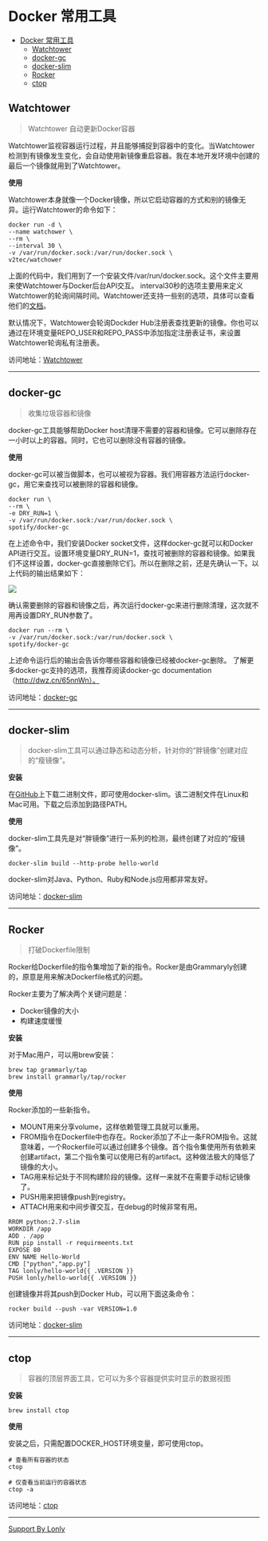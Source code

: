# Docker 常用工具

<!-- TOC -->

- [Docker 常用工具](#docker-常用工具)
    - [Watchtower](#watchtower)
    - [docker-gc](#docker-gc)
    - [docker-slim](#docker-slim)
    - [Rocker](#rocker)
    - [ctop](#ctop)

<!-- /TOC -->

## Watchtower

> Watchtower 自动更新Docker容器

Watchtower监视容器运行过程，并且能够捕捉到容器中的变化。当Watchtower检测到有镜像发生变化，会自动使用新镜像重启容器。我在本地开发环境中创建的最后一个镜像就用到了Watchtower。

**使用**

Watchtower本身就像一个Docker镜像，所以它启动容器的方式和别的镜像无异。运行Watchtower的命令如下：

```
docker run -d \
--name watchower \
--rm \
--interval 30 \
-v /var/run/docker.sock:/var/run/docker.sock \
v2tec/watchower
```

上面的代码中，我们用到了一个安装文件/var/run/docker.sock。这个文件主要用来使Watchtower与Docker后台API交互。 interval30秒的选项主要用来定义Watchtower的轮询间隔时间。Watchtower还支持一些别的选项，具体可以查看他们的[文档](http://dwz.cn/65nl1Z)。

默认情况下，Watchtower会轮询Dockder Hub注册表查找更新的镜像。你也可以通过在环境变量REPO_USER和REPO_PASS中添加指定注册表证书，来设置Watchtower轮询私有注册表。

访问地址：[Watchtower](http://dwz.cn/65mKVS)
***

## docker-gc

> 收集垃圾容器和镜像

docker-gc工具能够帮助Docker host清理不需要的容器和镜像。它可以删除存在一小时以上的容器。同时，它也可以删除没有容器的镜像。

**使用**

docker-gc可以被当做脚本，也可以被视为容器。我们用容器方法运行docker-gc，用它来查找可以被删除的容器和镜像。

```
docker run \
--rm \
-e DRY_RUN=1 \
-v /var/run/docker.sock:/var/run/docker.sock \
spotify/docker-gc
```
在上述命令中，我们安装Docker socket文件，这样docker-gc就可以和Docker API进行交互。设置环境变量DRY_RUN=1，查找可被删除的容器和镜像。如果我们不这样设置，docker-gc直接删除它们。所以在删除之前，还是先确认一下。以上代码的输出结果如下：

![](https://raw.githubusercontent.com/lonly197/docs/87e6cec00b54635eafdd993aace825c1bab04dd6/static/img/docker-gc_00.jpg)

确认需要删除的容器和镜像之后，再次运行docker-gc来进行删除清理，这次就不用再设置DRY_RUN参数了。

```
docker run --rm \
-v /var/run/docker.sock:/var/run/docker.sock \
spotify/docker-gc
```

上述命令运行后的输出会告诉你哪些容器和镜像已经被docker-gc删除。
了解更多docker-gc支持的选项，我推荐阅读docker-gc documentation（http://dwz.cn/65nnWn）。

访问地址：[docker-gc](http://dwz.cn/65mKVS)
***

## docker-slim

> docker-slim工具可以通过静态和动态分析，针对你的“胖镜像”创建对应的“瘦镜像”。

**安装**

在[GitHub](http://dwz.cn/65nobo)上下载二进制文件，即可使用docker-slim。该二进制文件在Linux和Mac可用。下载之后添加到路径PATH。

**使用**

docker-slim工具先是对“胖镜像”进行一系列的检测，最终创建了对应的“瘦镜像”。

```
docker-slim build --http-probe hello-world
```

docker-slim对Java、Python、Ruby和Node.js应用都非常友好。

访问地址：[docker-slim](https://github.com/docker-slim/docker-slim)
***

## Rocker

> 打破Dockerfile限制

Rocker给Dockerfile的指令集增加了新的指令。Rocker是由Grammaryly创建的，原意是用来解决Dockerfile格式的问题。

Rocker主要为了解决两个关键问题是：

- Docker镜像的大小
- 构建速度缓慢

**安装**

对于Mac用户，可以用brew安装：

```
brew tap grammarly/tap
brew install grammarly/tap/rocker
```

**使用**

Rocker添加的一些新指令。

- MOUNT用来分享volume，这样依赖管理工具就可以重用。
- FROM指令在Dockerfile中也存在。Rocker添加了不止一条FROM指令。这就意味着，一个Rockerfile可以通过创建多个镜像。首个指令集使用所有依赖来创建artifact，第二个指令集可以使用已有的artifact。这种做法极大的降低了镜像的大小。
- TAG用来标记处于不同构建阶段的镜像。这样一来就不在需要手动标记镜像了。
- PUSH用来把镜像push到registry。
- ATTACH用来和中间步骤交互，在debug的时候非常有用。

```docker
RROM python:2.7-slim
WORKDIR /app
ADD . /app
RUN pip install -r requirmeents.txt
EXPOSE 80
ENV NAME Hello-World
CMD ["python","app.py"]
TAG lonly/hello-world{{ .VERSION }}
PUSH lonly/hello-world{{ .VERSION }}
```

创建镜像并将其push到Docker Hub，可以用下面这条命令：

```
rocker build --push -var VERSION=1.0
```

访问地址：[docker-slim](http://t.cn/RSYSNYp)
***

## ctop

> 容器的顶层界面工具，它可以为多个容器提供实时显示的数据视图

**安装**

```
brew install ctop
```

**使用**

安装之后，只需配置DOCKER_HOST环境变量，即可使用ctop。

```
# 查看所有容器的状态
ctop

# 仅查看当前运行的容器状态
ctop -a
```

访问地址：[ctop](http://t.cn/RSYSQuS)
***

[Support By Lonly](mailto:lonly197@gmail.com)